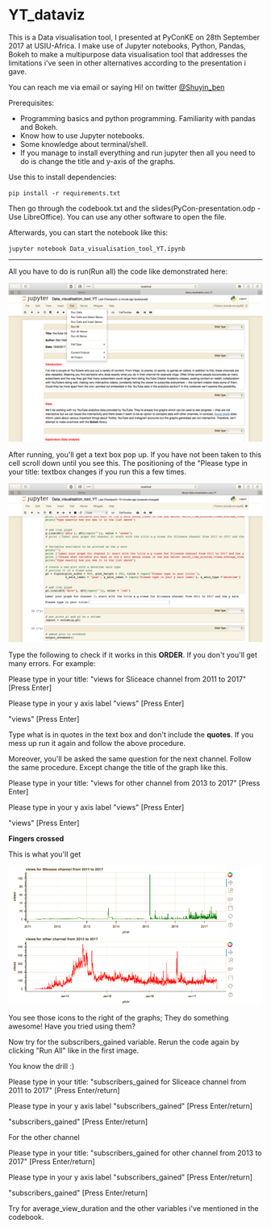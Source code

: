 # YT_dataviz
This is a Data visualisation tool, I presented at PyConKE on 28th September 2017 at USIU-Africa. I make use of Jupyter notebooks, Python, Pandas, Bokeh to make a multipurpose data visualisation tool that addresses the limitations i've seen in other alternatives according to the presentation i gave.

You can reach me via email or saying Hi! on twitter [@Shuyin_ben](https://twitter.com/Shuyin_ben)

Prerequisites:
* Programming basics and python programming. Familiarity with pandas and Bokeh.
* Know how to use Jupyter notebooks.
* Some knowledge about terminal/shell.
* If you manage to install everything and run jupyter then all you need to do is
change the title and y-axis of the graphs. 

Use this to install dependencies:

`pip install -r requirements.txt`

Then go through the codebook.txt and the slides(PyCon-presentation.odp - Use LibreOffice).
You can use any other software to open the file.

Afterwards, you can start the notebook like this:

`jupyter notebook Data_visualisation_tool_YT.ipynb`

---

All you have to do is run(Run all) the code like demonstrated here:

<p align="center">
<img src="images/run_notebook.png" width="550">
</p>


After running, you'll get a text box pop up. If you have not been taken to this cell scroll down until you see this.
The positioning of the "Please type in your title: textbox changes if you run this a few
times.

<p align="center">
<img src="images/the_prompt.png" width="550">
</p>

Type the following to check if it works in this **ORDER**. If you don't you'll get many errors. For example:

Please type in your title: "views for Sliceace channel from 2011 to 2017" [Press Enter]

Please type in your y axis label "views" [Press Enter]

"views" [Press Enter]

Type what is in quotes in the text box and don't include the **quotes**. If you mess up run
it again and follow the above procedure.

Moreover, you'll be asked the same question for the next channel. Follow the same 
procedure. Except change the title of the graph like this.

Please type in your title: "views for other channel from 2013 to 2017" [Press Enter]

Please type in your y axis label "views" [Press Enter]

"views" [Press Enter]

**Fingers crossed**

This is what you'll get 

<p align="center">
<img src="images/expected_output.png" width="550">
</p>

You see those icons to the right of the graphs; They do something awesome! Have you tried using
them?

Now try for the subscribers_gained variable. Rerun the code again by clicking "Run All" 
like in the first image.

You know the drill :) 

Please type in your title: "subscribers_gained for Sliceace channel from 2011 to 2017" [Press Enter/return]

Please type in your y axis label "subscribers_gained" [Press Enter/return]

"subscribers_gained" [Press Enter/return]

For the other channel

Please type in your title: "subscribers_gained for other channel from 2013 to 2017" [Press Enter/return]

Please type in your y axis label "subscribers_gained" [Press Enter/return]

"subscribers_gained" [Press Enter/return]

Try for average_view_duration and the other variables i've mentioned in the codebook.


